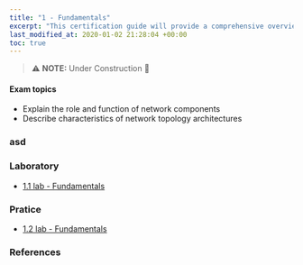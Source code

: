 ```yaml
---
title: "1 - Fundamentals"
excerpt: "This certification guide will provide a comprehensive overview for Implementing and Administering Cisco Networking Technologies, covering the 200-301 exam topics."
last_modified_at: 2020-01-02 21:28:04 +00:00
toc: true
---
```


> :warning: **NOTE:**  Under Construction :construction:

#### Exam topics
* Explain the role and function of network components
* Describe characteristics of network topology architectures

### asd

### Laboratory

* [1.1 lab - Fundamentals](/CCNA/01.01-fundamentals-lab/)

### Pratice

* [1.2 lab - Fundamentals](/CCNA/01.02-fundamentals-ex/)

### References
[^1]:
